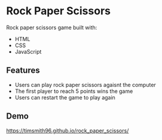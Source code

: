 
# Rock Paper Scissors

Rock paper scissors game built with:

- HTML
- CSS
- JavaScript

## Features

- Users can play rock paper scissors agaisnt the computer
- The first player to reach 5 points wins the game
- Users can restart the game to play again

## Demo

https://timsmith96.github.io/rock_paper_scissors/
